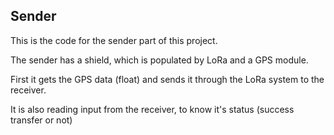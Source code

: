 ## Sender

This is the code for the sender part of this project.

The sender has a shield, which is populated by LoRa and a GPS module.

First it gets the GPS data (float) and sends it through the LoRa system to the receiver.

It is also reading input from the receiver, to know it's status (success transfer or not)
